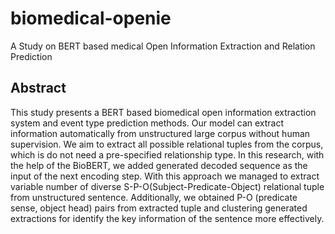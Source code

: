 # biomedical-openie
A Study on BERT based medical Open Information Extraction and Relation Prediction

## Abstract
This study presents a BERT based biomedical open information extraction system and event type prediction methods. Our model can extract information automatically from unstructured large corpus without human supervision. We aim to extract all possible relational tuples from the corpus, which is do not need a pre-specified relationship type. In this research, with the help of the BioBERT, we added generated decoded sequence as the input of the next encoding step. With this approach we managed to extract variable number of diverse S-P-O(Subject-Predicate-Object) relational tuple from unstructured sentence. Additionally, we obtained P-O (predicate sense, object head) pairs from extracted tuple and clustering generated extractions for identify the key information of the sentence more effectively.
